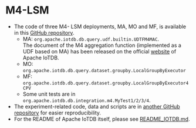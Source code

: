 # M4-LSM 
- The code of three M4-
LSM deployments, MA, MO and MF, is available in this [GitHub repository](https://github.com/apache/iotdb/tree/research/M4-visualization).
    - MA: `org.apache.iotdb.db.query.udf.builtin.UDTFM4MAC`.  
    The document of the M4 aggregation function (implemented as a UDF based on MA) has been released on the official [website](https://iotdb.apache.org/UserGuide/Master/UDF-Library/M4.html#m4-2) of Apache IoTDB.
    - MO: `org.apache.iotdb.db.query.dataset.groupby.LocalGroupByExecutor`
    - MF: `org.apache.iotdb.db.query.dataset.groupby.LocalGroupByExecutor4CPV`
    - Some unit tests are in `org.apache.iotdb.db.integration.m4.MyTest1/2/3/4`.
- The experiment-related code, data and scripts are in [another GitHub repository](https://github.com/LeiRui/M4-visualization-exp) for easier reproducibility.
- For the README of Apache IoTDB itself, please see [README_IOTDB.md](README_IOTDB.md).